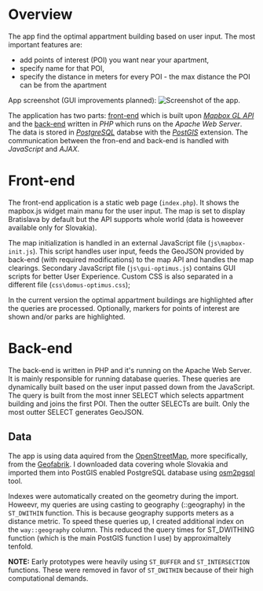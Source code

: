 # Overview

The app find the optimal appartment building based on user input. The most important features are:
* add points of interest (POI) you want near your apartment,
* specify name for that POI,
* specify the distance in meters for every POI - the max distance the POI can be from the apartment

App screenshot (GUI improvements planned):
![Screenshot of the app.](http://prntscr.com/dcbngf)

The application has two parts: [front-end](#Front-end) which is built upon _[Mapbox GL API](https://www.mapbox.com/mapbox-gl-js/api/)_ and the [back-end](#Back-end) written in _PHP_ which runs on the _Apache Web Server_. The data is stored in _[PostgreSQL](https://www.postgresql.org/)_ databse with the _[PostGIS](http://www.postgis.net/)_ extension. The communication between the fron-end and back-end is handled with _JavaScript_ and _AJAX_.

# Front-end

The front-end application is a static web page (`index.php`). It shows the mapbox.js widget main manu for the user input. The map is set to display Bratislava by default but the API supports whole world (data is howeever available only for Slovakia).

The map initialization is handled in an external JavaScript file (`js\mapbox-init.js`). This script handles user input, feeds the GeoJSON provided by back-end (with required modifications) to the map API and handles the map clearings. Secondary JavaScript file (`js\gui-optimus.js`) contains GUI scripts for better User Experience. Custom CSS is also separated in a different file (`css\domus-optimus.css`);

In the current version the optimal appartment buildings are highlighted after the queries are processed. Optionally, markers for points of interest are shown and/or parks are highlighted.

# Back-end

The back-end is written in PHP and it's running on the Apache Web Server. It is mainly responsible for running database queries. These queries are dynamically built based on the user input passed down from the JavaScript. The query is built from the most inner SELECT which selects appartment building and joins the first POI. Then the outter SELECTs are built. Only the most outter SELECT generates GeoJSON.

## Data

The app is using data aquired from the [OpenStreetMap](https://www.openstreetmap.org/), more specifically, from the [Geofabrik](http://download.geofabrik.de/). I downloaded data covering whole Slovakia and imported them into PostGIS enabled PostgreSQL database using [osm2pgsql](http://wiki.openstreetmap.org/wiki/Osm2pgsql) tool.

Indexes were automatically created on the geometry during the import. Howeevr, my queries are using casting to geography (::geography) in the `ST_DWITHIN` function. This is because geography supports meters as a distance metric. To speed these queries up, I created additional index on the `way::geography` column. This reduced the query times for ST_DWITHING function (which is the main PostGIS function I use) by approximaltely tenfold.

**NOTE:** Early prototypes were heavily using `ST_BUFFER` and `ST_INTERSECTION` functions. These were removed in favor of `ST_DWITHIN` because of their high computational demands.
